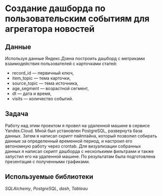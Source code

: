 # Создание дашборда по пользовательским событиям для агрегатора новостей

## Данные

Используя данные Яндекс.Дзена построить дашборд с метриками взаимодействия пользователей с карточками статей:   

- record_id — первичный ключ,  
- item_topic — тема карточки,  
- source_topic — тема источника,  
- age_segment — возрастной сегмент,  
- dt — дата и время,  
- visits — количество событий.  

## Задача

Работу над этим проектом я провел на удаленной машине в сервисе Yandex.Cloud. Мной
был установлен PostgreSQL, развернута база данных. Затем я написал скрипт пайплайна,
который позволил собирать данные за определенный временной период, и настроил его
автономную работу через crontab. Для визуализации собранных данных я написал скрипт
дашборда с несколькими фильтрами и также запустил его на удаленной машине. По
результатам была подготовлена презентация с полученными графиками.

## Используемые библиотеки
*SQLAlchemy*, *PostgreSQL*, *dash*, *Tableau*
